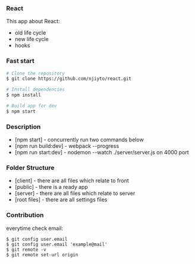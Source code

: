 ### React

This app about React:
* old life cycle
* new life cycle
* hooks

### Fast start
```sh
# Clone the repository
$ git clone https://github.com/njiyto/react.git

# Install dependencies
$ npm install

# Build app for dev
$ npm start
```

### Description
* [npm start] - concurrently run two commands below
* [npm run build:dev] - webpack --progress
* [npm run start:dev] -  nodemon --watch ./server/server.js on 4000 port

### Folder Structure
* [client] - there are all files which relate to front
* [public] - there is a ready app
* [server] - there are all files which relate to server
* [root files] - there are all settings files

### Contribution
everytime check email:
```
$ git config user.email
$ git config user.email 'example@mail'
$ git remote -v
$ git remote set-url origin
```
